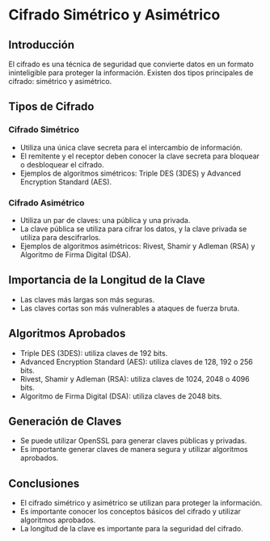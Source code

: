 # Cifrado Simétrico y Asimétrico
## Introducción
El cifrado es una técnica de seguridad que convierte datos en un formato ininteligible para proteger la información. Existen dos tipos principales de cifrado: simétrico y asimétrico.

## Tipos de Cifrado
### Cifrado Simétrico
- Utiliza una única clave secreta para el intercambio de información.
- El remitente y el receptor deben conocer la clave secreta para bloquear o desbloquear el cifrado.
- Ejemplos de algoritmos simétricos: Triple DES (3DES) y Advanced Encryption Standard (AES).

### Cifrado Asimétrico
- Utiliza un par de claves: una pública y una privada.
- La clave pública se utiliza para cifrar los datos, y la clave privada se utiliza para descifrarlos.
- Ejemplos de algoritmos asimétricos: Rivest, Shamir y Adleman (RSA) y Algoritmo de Firma Digital (DSA).

## Importancia de la Longitud de la Clave
- Las claves más largas son más seguras.
- Las claves cortas son más vulnerables a ataques de fuerza bruta.

## Algoritmos Aprobados
- Triple DES (3DES): utiliza claves de 192 bits.
- Advanced Encryption Standard (AES): utiliza claves de 128, 192 o 256 bits.
- Rivest, Shamir y Adleman (RSA): utiliza claves de 1024, 2048 o 4096 bits.
- Algoritmo de Firma Digital (DSA): utiliza claves de 2048 bits.

## Generación de Claves
- Se puede utilizar OpenSSL para generar claves públicas y privadas.
- Es importante generar claves de manera segura y utilizar algoritmos aprobados.

## Conclusiones
- El cifrado simétrico y asimétrico se utilizan para proteger la información.
- Es importante conocer los conceptos básicos del cifrado y utilizar algoritmos aprobados.
- La longitud de la clave es importante para la seguridad del cifrado.

